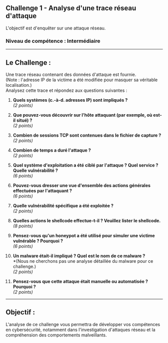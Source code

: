 
## Challenge 1 - Analyse d'une trace réseau d'attaque  
L'objectif est d'enquêter sur une attaque réseau.

### Niveau de compétence : Intermédiaire

---

## Le Challenge :

Une trace réseau contenant des données d'attaque est fournie.  
(Note : l'adresse IP de la victime a été modifiée pour masquer sa véritable localisation.)  
Analysez cette trace et répondez aux questions suivantes :

1. **Quels systèmes (c.-à-d. adresses IP) sont impliqués ?**  
   *(2 points)*

2. **Que pouvez-vous découvrir sur l'hôte attaquant (par exemple, où est-il situé) ?**  
   *(2 points)*

3. **Combien de sessions TCP sont contenues dans le fichier de capture ?**  
   *(2 points)*

4. **Combien de temps a duré l'attaque ?**  
   *(2 points)*

5. **Quel système d'exploitation a été ciblé par l'attaque ? Quel service ? Quelle vulnérabilité ?**  
   *(6 points)*

6. **Pouvez-vous dresser une vue d'ensemble des actions générales effectuées par l'attaquant ?**  
   *(6 points)*

7. **Quelle vulnérabilité spécifique a été exploitée ?**  
   *(2 points)*

8. **Quelles actions le shellcode effectue-t-il ? Veuillez lister le shellcode.**  
   *(8 points)*

9. **Pensez-vous qu'un honeypot a été utilisé pour simuler une victime vulnérable ? Pourquoi ?**  
   *(6 points)*

10. **Un malware était-il impliqué ? Quel est le nom de ce malware ?**  
    *(Nous ne cherchons pas une analyse détaillée du malware pour ce challenge.)  
    *(2 points)*

11. **Pensez-vous que cette attaque était manuelle ou automatisée ? Pourquoi ?**  
    *(2 points)*

---

## Objectif :
L'analyse de ce challenge vous permettra de développer vos compétences en cybersécurité, notamment dans l'investigation d'attaques réseau et la compréhension des comportements malveillants.
